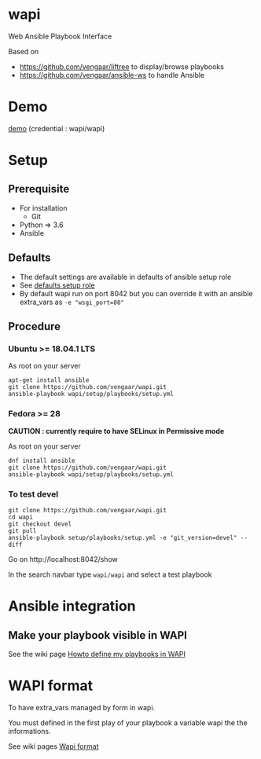 [defaults setup role]: https://github.com/vengaar/wapi/tree/master/setup/playbooks/roles/setup/defaults
[demo]: http://52.47.108.127:8042/show

# wapi
Web Ansible Playbook Interface

Based on

* https://github.com/vengaar/liftree to display/browse playbooks
* https://github.com/vengaar/ansible-ws to handle Ansible

# Demo

[demo] (credential : wapi/wapi)

# Setup

## Prerequisite

* For installation
  * Git
* Python => 3.6
* Ansible

## Defaults

* The default settings are available in defaults of ansible setup role
* See [defaults setup role]
* By default wapi run on port 8042 but you can override it with an ansible extra_vars as `-e "wsgi_port=80"`

## Procedure

### Ubuntu >= 18.04.1 LTS

As root on your server

~~~~
apt-get install ansible
git clone https://github.com/vengaar/wapi.git
ansible-playbook wapi/setup/playbooks/setup.yml
~~~~

### Fedora >= 28

**CAUTION : currently require to have SELinux in Permissive mode**

As root on your server

~~~~
dnf install ansible
git clone https://github.com/vengaar/wapi.git
ansible-playbook wapi/setup/playbooks/setup.yml
~~~~

### To test devel

~~~~
git clone https://github.com/vengaar/wapi.git
cd wapi
git checkout devel
git pull
ansible-playbook setup/playbooks/setup.yml -e "git_version=devel" --diff
~~~~

Go on http://localhost:8042/show

In the search navbar type `wapi/wapi` and select a test playbook

# Ansible integration

## Make your playbook visible in WAPI

See the wiki page [Howto define my playbooks in WAPI](https://github.com/vengaar/wapi/wiki/Howto-define-my-playbooks-in-WAPI-%3F)

# WAPI format

To have extra_vars managed by form in wapi.

You must defined in the first play of your playbook a variable wapi the the informations.

See wiki pages [Wapi format](https://github.com/vengaar/wapi/wiki/Wapi-format)
